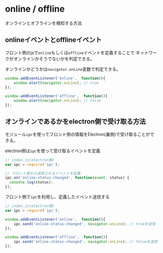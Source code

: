 # online / offline
オンラインとオフラインを検知する方法

## onlineイベントとofflineイベント
フロント側のjsで`online`もしくは`offline`イベントを定義することで
ネットワークがオンラインかそうでないかを判定できる。

オンラインかどうかは`navigator.onLine`変数で判定できる。

```js
window.addEventListener('online',  function(){
	window.alert(navigator.onLine); // true
});

window.addEventListener('offline',  function(){
	window.alert(navigator.onLine); // false
});
```

## オンラインであるかをelectron側で受け取る方法

モジュール`ipc`を使ってフロント側の情報をElectron(裏側)で受け取ることができる。

electron側は`ipc`を使って受け取るイベントを定義
```js
// index.js(electron側)
var ipc = require('ipc');

// フロント側から送信されるイベントを定義
ipc.on('online-status-changed', function(event, status) {
  console.log(status);
});

```

フロント側で`ipc`を利用し、定義したイベント送信する
```js
// index.js(electron側)
var ipc = require('ipc');

window.addEventListener('online',  function(){
	ipc.send('online-status-changed', navigator.onLine); // trueを送信
});

window.addEventListener('offline',  function(){
	ipc.send('online-status-changed', navigator.onLine); // falseを送信
});

```

